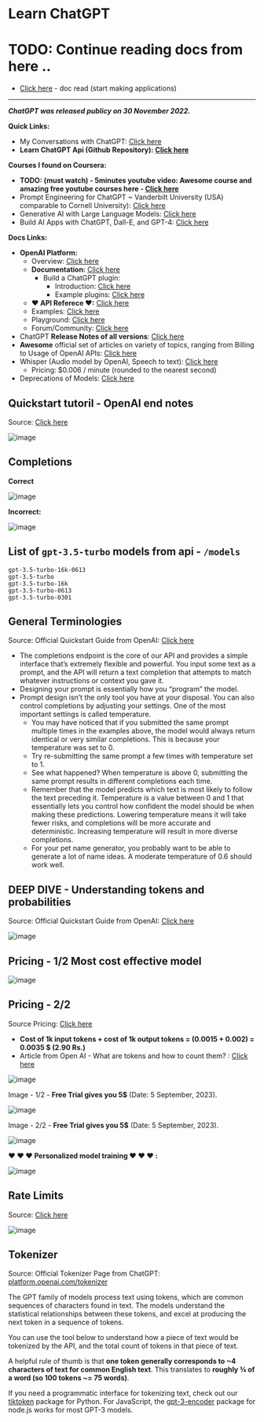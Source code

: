# Learn ChatGPT

# TODO: Continue reading docs from here ..

- [Click here](https://platform.openai.com/docs/quickstart/build-your-application) - doc read (start making applications)

***

***ChatGPT was released publicy on 30 November 2022.***

**Quick Links:**
- My Conversations with ChatGPT: [Click here](https://gist.github.com/sahilrajput03/c209167002a8a52722b09fa73456e3a1)
- **Learn ChatGPT Api (Github Repository): [Click here](https://github.com/sahilrajput03/learn-chatgpt-api)**

**Courses I found on Coursera:**
- **TODO: (must watch) - 5minutes youtube video: Awesome course and amazing free youtube courses here - [Click here](https://www.youtube.com/watch?v=dZL78JUxZ20)**
- Prompt Engineering for ChatGPT ~ Vanderbilt University (USA) comparable to Cornell University): [Click here](https://www.coursera.org/learn/prompt-engineering)
- Generative AI with Large Language Models: [Click here](https://www.coursera.org/learn/generative-ai-with-llms)
- Build AI Apps with ChatGPT, Dall-E, and GPT-4: [Click here](https://www.coursera.org/learn/build-ai-apps-with-chatgpt-dalle-gpt4)

**Docs Links:**
- **OpenAI Platform:**
  - Overview: [Click here](https://platform.openai.com/)
  - **Documentation:** [Click here](https://platform.openai.com/docs/introduction)
    - Build a ChatGPT plugin:
      - Introduction: [Click here](https://platform.openai.com/docs/plugins/introduction)
      - Example plugins: [Click here](https://platform.openai.com/docs/plugins/examples)
  - **❤ API Referece ❤:** [Click here](https://platform.openai.com/docs/api-reference)
  - Examples: [Click here](https://platform.openai.com/examples)
  - Playground: [Click here](https://platform.openai.com/playground)
  - Forum/Community: [Click here](https://community.openai.com/categories)
- ChatGPT **Release Notes of all versions**: [Click here](https://help.openai.com/en/articles/6825453-chatgpt-release-notes)
- **Awesome** official set of articles on variety of topics, ranging from Billing to Usage of OpenAI APIs: [Click here](https://help.openai.com/en/)
- Whisper (Audio model by OpenAI, Speech to text): [Click here](https://platform.openai.com/docs/guides/speech-to-text)
  -  Pricing: $0.006 / minute (rounded to the nearest second)
-  Deprecations of Models: [Click here](https://platform.openai.com/docs/deprecations)

## Quickstart tutoril - OpenAI end notes

Source: [Click here](https://platform.openai.com/docs/quickstart/closing)

![image](https://github.com/sahilrajput03/sahilrajput03/assets/31458531/6a086262-8684-46b2-b1f8-6f85de38448e)


## Completions

**Correct**

![image](https://github.com/sahilrajput03/sahilrajput03/assets/31458531/67245c92-5787-417b-9fc9-aa10635a05f7)

**Incorrect:**

![image](https://github.com/sahilrajput03/sahilrajput03/assets/31458531/3d7239f6-18ab-42df-9ed5-6b40751bff11)

## List of `gpt-3.5-turbo` models from api - `/models`

```
gpt-3.5-turbo-16k-0613
gpt-3.5-turbo
gpt-3.5-turbo-16k
gpt-3.5-turbo-0613
gpt-3.5-turbo-0301
```

## General Terminologies

Source: Official Quickstart Guide from OpenAI: [Click here](https://platform.openai.com/docs/quickstart/start-with-an-instruction)

- The completions endpoint is the core of our API and provides a simple interface that’s extremely flexible and powerful. You input some text as a prompt, and the API will return a text completion that attempts to match whatever instructions or context you gave it.
- Designing your prompt is essentially how you “program” the model.
- Prompt design isn’t the only tool you have at your disposal. You can also control completions by adjusting your settings. One of the most important settings is called temperature.
  - You may have noticed that if you submitted the same prompt multiple times in the examples above, the model would always return identical or very similar completions. This is because your temperature was set to 0.
  - Try re-submitting the same prompt a few times with temperature set to 1.
  - See what happened? When temperature is above 0, submitting the same prompt results in different completions each time.
  - Remember that the model predicts which text is most likely to follow the text preceding it. Temperature is a value between 0 and 1 that essentially lets you control how confident the model should be when making these predictions. Lowering temperature means it will take fewer risks, and completions will be more accurate and deterministic. Increasing temperature will result in more diverse completions.
  - For your pet name generator, you probably want to be able to generate a lot of name ideas. A moderate temperature of 0.6 should work well.

## DEEP DIVE - Understanding tokens and probabilities

Source: Official Quickstart Guide from OpenAI: [Click here](https://platform.openai.com/docs/quickstart/start-with-an-instruction)

![image](https://github.com/sahilrajput03/sahilrajput03/assets/31458531/e05aadc7-dea4-40ea-9954-7ce45ef13e25)


##  Pricing - 1/2 Most cost effective model

![image](https://github.com/sahilrajput03/sahilrajput03/assets/31458531/2c1c031a-d7b1-4e44-a726-e626cb5b785f)

## Pricing - 2/2

Source Pricing: [Click here](https://openai.com/pricing#language-models)
- **Cost of 1k input tokens + cost of 1k output tokens = (0.0015 + 0.002) = 0.0035 $ (2.90 Rs.)**
- Article from Open AI - What are tokens and how to count them? : [Click here](https://help.openai.com/en/articles/4936856-what-are-tokens-and-how-to-count-them)

![image](https://github.com/sahilrajput03/sahilrajput03/assets/31458531/2afe3188-6b1e-4c1c-8e26-f9d6d5377c04)

Image - 1/2 - **Free Trial gives you 5$** (Date: 5 September, 2023).

![image](https://github.com/sahilrajput03/sahilrajput03/assets/31458531/506fb091-8405-4922-bcf8-f6a855db146b)

Image - 2/2 - **Free Trial gives you 5$** (Date: 5 September, 2023).

![image](https://github.com/sahilrajput03/sahilrajput03/assets/31458531/42d906e5-4710-4ba3-b487-b201a84c49f4)

**❤️ ❤️ ❤️ Personalized model training ❤️ ❤️ ❤️ :**

![image](https://github.com/sahilrajput03/sahilrajput03/assets/31458531/cb78c0ab-6860-4449-bbc7-dd783a4fa979)


## Rate Limits

Source: [Click here](https://platform.openai.com/account/rate-limits)

![image](https://github.com/sahilrajput03/sahilrajput03/assets/31458531/cbb41e63-8753-45a6-9b7d-d5d0dfb3ad61)

## Tokenizer

Source: Official Tokenizer Page from ChatGPT: [platform.openai.com/tokenizer](https://platform.openai.com/tokenizer)

The GPT family of models process text using tokens, which are common sequences of characters found in text. The models understand the statistical relationships between these tokens, and excel at producing the next token in a sequence of tokens.

You can use the tool below to understand how a piece of text would be tokenized by the API, and the total count of tokens in that piece of text.

A helpful rule of thumb is that **one token generally corresponds to ~4 characters of text for common English text**. This translates to **roughly ¾ of a word (so 100 tokens ~= 75 words)**.

If you need a programmatic interface for tokenizing text, check out our [tiktoken](https://github.com/openai/tiktoken) package for Python. For JavaScript, the [gpt-3-encoder](https://www.npmjs.com/package/gpt-3-encoder) package for node.js works for most GPT-3 models.
